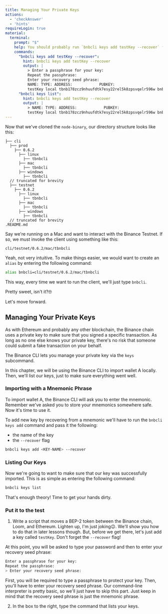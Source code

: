 ```yaml
---
title: Managing Your Private Keys
actions:
  - 'checkAnswer'
  - 'hints'
requireLogin: true
material:
  terminal:
    prompt: "$"
    help: You should probably run `bnbcli keys add testKey --recover` followed by `bnbcli keys list`.
    commands:
      "bnbcli keys add testKey --recover":
        hint: bnbcli keys add testKey --recover
        output: |
          > Enter a passphrase for your key:
          Repeat the passphrase:
          Enter your recovery seed phrase:
          NAME: TYPE: ADDRESS:            PUBKEY:
          testKey local tbnb178zcz9nhuufdtk7esy22rel5k8zpsvqelr596w bnbp1addwnpepqt53muv8mf3j8r8sdkds7wsuvj0hamnq8argu4je4usjrzntewekxhuqw4y
      "bnbcli keys list":
        hint: bnbcli keys add testKey --recover
        output: |
          > NAME: TYPE: ADDRESS:            PUBKEY:
          testKey local tbnb178zcz9nhuufdtk7esy22rel5k8zpsvqelr596w bnbp1addwnpepqt53muv8mf3j8r8sdkds7wsuvj0hamnq8argu4je4usjrzntewekxhuqw4y
---
```


 Now that we've cloned the `node-binary`, our directory structure looks like this:

```
├── cli
  ├── prod
    ├── 0.6.2
      ├── linux
        ├── tbnbcli
      ├── mac
        ├── tbnbcli
      ├── windows
        ├── tbnbcli
  // truncated for brevity
  ├── testnet
    ├── 0.6.2
      ├── linux
        ├── tbnbcli
      ├── mac
        ├── tbnbcli
      ├── windows
        ├── tbnbcli
  // truncated for brevity
.README.md
```

Say we're running on a Mac and want to interact with the Binance Testnet. If so, we must invoke the client using something like this:

```
cli/testnet/0.6.2/mac/tbnbcli
```

Yeah, not very intuitive. To make things easier, we would want to create an `alias` by entering the following command:

```bash
alias bnbcli=cli/testnet/0.6.2/mac/tbnbcli
```

This way, every time we want to run the client, we'll just type `bnbcli`.

Pretty sweet, isn't it?🤓

Let's move forward.

## Managing Your Private Keys

As with Ethereum and probably any other blockchain, the Binance chain uses a private key to make sure that you signed a specific transaction. As long as no one else knows your private key, there's no risk that someone could submit a fake transaction on your behalf.

The Binance CLI lets you manage your private key via the `keys` subcommand.

In this chapter, we will be using the Binance CLI to import wallet A locally. Then, we'll list our keys, just to make sure everything went well.

### Importing with a Mnemonic Phrase

To import wallet A, the Binance CLI will ask you to enter the mnemonic. Remember we've asked you to store your mnemonics somewhere safe. Now it's time to use it.

To add new key by recovering from a mnemonic we'll have to run the `bnbcli keys add` command and pass it the following:

* the name of the key
* the `--recover` flag

```bash
bnbcli keys add <KEY-NAME> --recover
```

### Listing Our Keys

Now we're going to want to make sure that our key was successfully imported. This is as simple as entering the following command:

```bash
bnbcli keys list
```

That's enough theory! Time to get your hands dirty.

### Put it to the test

1. Write a script that moves a BEP-2 token between the Binance chain, Loom, and Ethereum. Lighten up, I'm just joking😉. We'll show you how to do that in later lessons though. But, before we get there, let's just add a key called `testKey`. Don't forget the `--recover` flag!


At this point, you will be asked to type your password and then to enter your recovery seed phrase:

```bash
Enter a passphrase for your key:
Repeat the passphrase:
> Enter your recovery seed phrase:
```

First, you will be required to type a passphrase to protect your key. Then, you'll have to enter your recovery seed phrase. Our command-line interpreter is pretty basic, so we'll just have to skip this part. Just keep in mind that the recovery seed phrase is just the mnemonic phrase.

2. In the box to the right, type the command that lists your keys.

